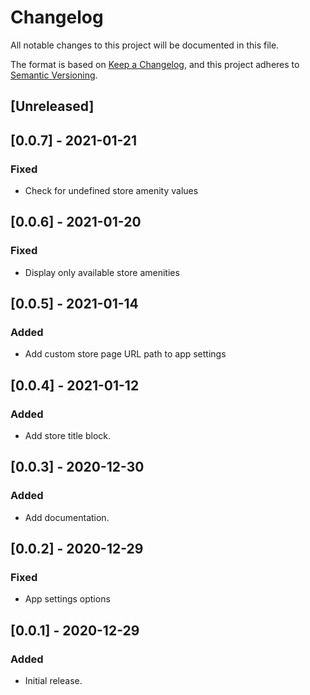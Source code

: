 # Changelog

All notable changes to this project will be documented in this file.

The format is based on [Keep a Changelog](https://keepachangelog.com/en/1.0.0/),
and this project adheres to [Semantic Versioning](https://semver.org/spec/v2.0.0.html).

## [Unreleased]

## [0.0.7] - 2021-01-21

### Fixed

- Check for undefined store amenity values

## [0.0.6] - 2021-01-20

### Fixed

- Display only available store amenities

## [0.0.5] - 2021-01-14

### Added

- Add custom store page URL path to app settings

## [0.0.4] - 2021-01-12

### Added

- Add store title block.

## [0.0.3] - 2020-12-30

### Added

- Add documentation.

## [0.0.2] - 2020-12-29

### Fixed

- App settings options

## [0.0.1] - 2020-12-29

### Added

- Initial release.
